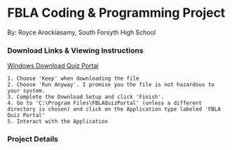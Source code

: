 # FBLA Coding & Programming Project
By: Royce Arockiasamy, South Forsyth High School
### Download Links & Viewing Instructions
[Windows Download Quiz Portal](https://easyupload.io/p828ip)

```
1. Choose 'Keep' when downloading the file
2. Choose 'Run Anyway'. I promise you the file is not hazardous to your system.
3. Complete the Download Setup and click 'Finish'.
4. Go to 'C:\Program Files\FBLAQuizPortal' (unless a different directory is chosen) and click on the Application type labeled 'FBLA Quiz Portal'
5. Interact with the Application
```

### Project Details

